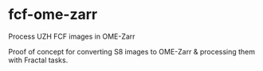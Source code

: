 # fcf-ome-zarr

Process UZH FCF images in OME-Zarr

Proof of concept for converting S8 images to OME-Zarr & processing them with 
Fractal tasks.
